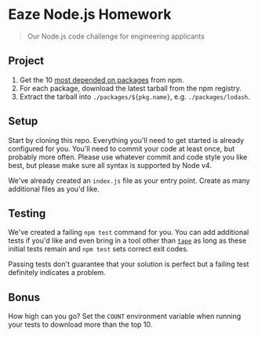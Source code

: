 # Eaze Node.js Homework

> Our Node.js code challenge for engineering applicants

## Project

1. Get the 10 [most depended on packages](https://www.npmjs.com/browse/depended) from npm.
2. For each package, download the latest tarball from the npm registry.
3. Extract the tarball into `./packages/${pkg.name}`, e.g. `./packages/lodash`.

## Setup

Start by cloning this repo. Everything you'll need to get started is already configured for you. You'll need to commit your code at least once, but probably more often. Please use whatever commit and code style you like best, but please make sure all syntax is supported by Node v4.

We've already created an `index.js` file as your entry point. Create as many additional files as you'd like.

## Testing

We've created a failing `npm test` command for you. You can add additional tests if you'd like and even bring in a tool other than [`tape`](https://github.com/substack/tape) as long as these initial tests remain and `npm test` sets correct exit codes.

Passing tests don't guarantee that your solution is perfect but a failing test definitely indicates a problem.

## Bonus

How high can you go? Set the `COUNT` environment variable when running your tests to download more than the top 10.
